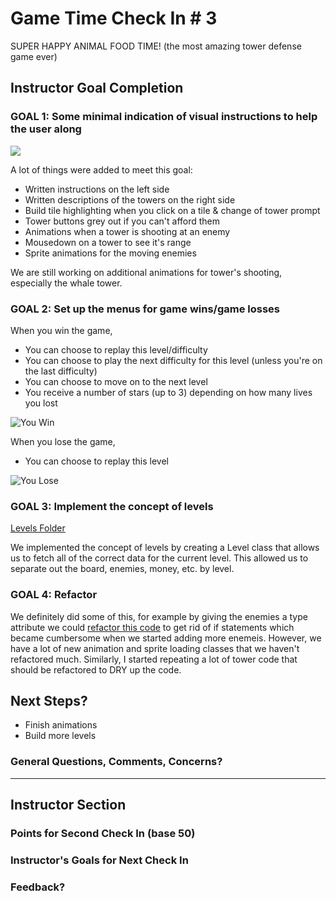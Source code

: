 # Game Time Check In # 3

SUPER HAPPY ANIMAL FOOD TIME! (the most amazing tower defense game ever)

## Instructor Goal Completion

### GOAL 1: Some minimal indication of visual instructions to help the user along

![](http://g.recordit.co/SKpykalgxg.gif)

A lot of things were added to meet this goal:

  - Written instructions on the left side
  - Written descriptions of the towers on the right side
  - Build tile highlighting when you click on a tile & change of tower prompt
  - Tower buttons grey out if you can't afford them
  - Animations when a tower is shooting at an enemy
  - Mousedown on a tower to see it's range
  - Sprite animations for the moving enemies

We are still working on additional animations for tower's shooting, especially the whale tower.

### GOAL 2: Set up the menus for game wins/game losses

When you win the game,

  - You can choose to replay this level/difficulty
  - You can choose to play the next difficulty for this level (unless you're on the last difficulty)
  - You can choose to move on to the next level
  - You receive a number of stars (up to 3) depending on how many lives you lost

![You Win](/1510/module_4_assignments/gametime/toni-rib-and-jordan-lawler/images/you_win.png)

When you lose the game,

  - You can choose to replay this level

![You Lose](/1510/module_4_assignments/gametime/toni-rib-and-jordan-lawler/images/you_lose.png)

### GOAL 3: Implement the concept of levels

[Levels Folder](https://github.com/ToniRib/game_time/tree/master/lib/levels)

We implemented the concept of levels by creating a Level class that allows us to fetch all of the correct data for the current level. This allowed us to separate out the board, enemies, money, etc. by level.

### GOAL 4: Refactor

We definitely did some of this, for example by giving the enemies a type attribute we could [refactor this code](https://github.com/ToniRib/game_time/blob/d0a62426a64bf9bb4022dce39caae1de046c7fff/lib/engine.js#L74-L78) to get rid of if statements which became cumbersome when we started adding more enemeis. However, we have a lot of new animation and sprite loading classes that we haven't refactored much. Similarly, I started repeating a lot of tower code that should be refactored to DRY up the code.

## Next Steps?

- Finish animations
- Build more levels

### General Questions, Comments, Concerns?

-----

## Instructor Section

### Points for Second Check In (base 50)

### Instructor's Goals for Next Check In

### Feedback?
